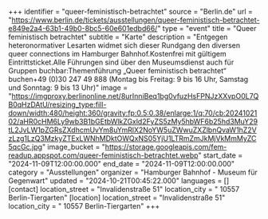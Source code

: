 +++
identifier = "queer-feministisch-betrachtet"
source = "Berlin.de"
url = "https://www.berlin.de/tickets/ausstellungen/queer-feministisch-betrachtet-e849e2a4-63b1-49b0-8bc5-60e601edbd66/"
type = "event"
title = "Queer feministisch betrachtet"
subtitle = "Karte"
description = "Entgegen heteronormativer Lesarten widmet sich dieser Rundgang den diversen queer connections im Hamburger Bahnhof.Kostenfrei mit gültigem Eintrittsticket.Alle Führungen sind über den Museumsdienst auch für Gruppen buchbar:Themenführung „Queer feministisch betrachtet“ buchen+49 (0)30 247 49 888 (Montag bis Freitag: 9 bis 16 Uhr, Samstag und Sonntag: 9 bis 13 Uhr)"
image = "https://imgproxy.berlinonline.net/8urInniBeq1bg0vfuzHsFPNJzXXvpO0L7QB0qHzDAtU/resizing_type:fill-down/width:480/height:360/gravity:fp:0.5:0.38/enlarge:1/q:70/cb:2024102102/aHR0cHM6Ly9wb3B1bGEtbWlkZGxld2FyZS5zMy5hbWF6b25hd3MuY29tL2JvLW1pZGRsZXdhcmUvYm8uYmRlX2NoYW5uZWwuZXZlbnQvaW1hZ2VzLzg1LzQ3MzkyZTExLWNhMDktOWQxNS05YjU1LTRmZmJkMjVkMmMyZC5qcGc.jpg"
image_bucket = "https://storage.googleapis.com/fem-readup.appspot.com/queer-feministisch-betrachtet.webp"
start_date = "2024-11-09T12:00:00.000"
end_date = "2024-11-09T12:00:00.000"
category = "Ausstellungen"
organizer = "Hamburger Bahnhof - Museum für Gegenwart"
updated = "2024-10-21T00:45:22.000"
languages = []
[contact]
location_street = "Invalidenstraße 51"
location_city = " 10557 Berlin-Tiergarten"
[location]
location_street = "Invalidenstraße 51"
location_city = " 10557 Berlin-Tiergarten"
+++